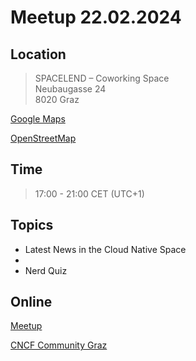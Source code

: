 # Meetup 22.02.2024

## Location

> SPACELEND – Coworking Space<br />
> Neubaugasse 24<br />
> 8020 Graz

[Google Maps](https://www.google.com/maps/place/SPACELEND+%E2%80%93+Coworking+Space+Graz/@47.0774604,15.4284797,17z/data=!3m1!4b1!4m6!3m5!1s0x476e359c732e574b:0x318a397c816801a2!8m2!3d47.0774604!4d15.4310546!16s%2Fg%2F1q62cyr5p?entry=ttu)

[OpenStreetMap](https://www.openstreetmap.org/node/8752516740#map=19/47.07735/15.43110)

## Time

> 17:00 - 21:00 CET (UTC+1)

## Topics

- Latest News in the Cloud Native Space
- 
- Nerd Quiz

## Online

[Meetup](https://www.meetup.com/cncf-graz/events/299196975/)

[CNCF Community Graz](https://community.cncf.io/events/details/cncf-graz-presents-14-cncf-meetup-graz-february-22nd-2024/)